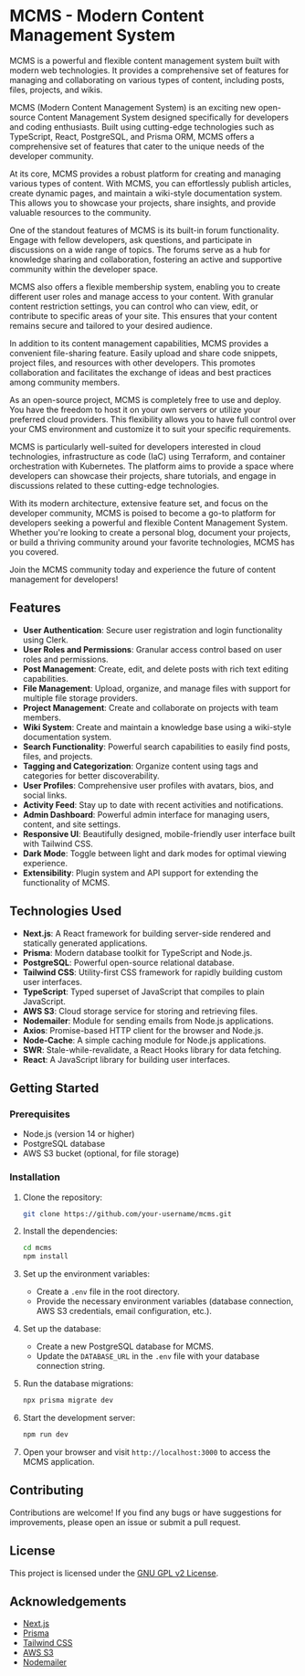 # MCMS - Modern Content Management System

MCMS is a powerful and flexible content management system built with modern web technologies. It provides a comprehensive set of features for managing and collaborating on various types of content, including posts, files, projects, and wikis.

MCMS (Modern Content Management System) is an exciting new open-source Content Management System designed specifically for developers and coding enthusiasts. Built using cutting-edge technologies such as TypeScript, React, PostgreSQL, and Prisma ORM, MCMS offers a comprehensive set of features that cater to the unique needs of the developer community.

At its core, MCMS provides a robust platform for creating and managing various types of content. With MCMS, you can effortlessly publish articles, create dynamic pages, and maintain a wiki-style documentation system. This allows you to showcase your projects, share insights, and provide valuable resources to the community.

One of the standout features of MCMS is its built-in forum functionality. Engage with fellow developers, ask questions, and participate in discussions on a wide range of topics. The forums serve as a hub for knowledge sharing and collaboration, fostering an active and supportive community within the developer space.

MCMS also offers a flexible membership system, enabling you to create different user roles and manage access to your content. With granular content restriction settings, you can control who can view, edit, or contribute to specific areas of your site. This ensures that your content remains secure and tailored to your desired audience.

In addition to its content management capabilities, MCMS provides a convenient file-sharing feature. Easily upload and share code snippets, project files, and resources with other developers. This promotes collaboration and facilitates the exchange of ideas and best practices among community members.

As an open-source project, MCMS is completely free to use and deploy. You have the freedom to host it on your own servers or utilize your preferred cloud providers. This flexibility allows you to have full control over your CMS environment and customize it to suit your specific requirements.

MCMS is particularly well-suited for developers interested in cloud technologies, infrastructure as code (IaC) using Terraform, and container orchestration with Kubernetes. The platform aims to provide a space where developers can showcase their projects, share tutorials, and engage in discussions related to these cutting-edge technologies.

With its modern architecture, extensive feature set, and focus on the developer community, MCMS is poised to become a go-to platform for developers seeking a powerful and flexible Content Management System. Whether you're looking to create a personal blog, document your projects, or build a thriving community around your favorite technologies, MCMS has you covered.

Join the MCMS community today and experience the future of content management for developers!

## Features

- **User Authentication**: Secure user registration and login functionality using Clerk.
- **User Roles and Permissions**: Granular access control based on user roles and permissions.
- **Post Management**: Create, edit, and delete posts with rich text editing capabilities.
- **File Management**: Upload, organize, and manage files with support for multiple file storage providers.
- **Project Management**: Create and collaborate on projects with team members.
- **Wiki System**: Create and maintain a knowledge base using a wiki-style documentation system.
- **Search Functionality**: Powerful search capabilities to easily find posts, files, and projects.
- **Tagging and Categorization**: Organize content using tags and categories for better discoverability.
- **User Profiles**: Comprehensive user profiles with avatars, bios, and social links.
- **Activity Feed**: Stay up to date with recent activities and notifications.
- **Admin Dashboard**: Powerful admin interface for managing users, content, and site settings.
- **Responsive UI**: Beautifully designed, mobile-friendly user interface built with Tailwind CSS.
- **Dark Mode**: Toggle between light and dark modes for optimal viewing experience.
- **Extensibility**: Plugin system and API support for extending the functionality of MCMS.

## Technologies Used

- **Next.js**: A React framework for building server-side rendered and statically generated applications.
- **Prisma**: Modern database toolkit for TypeScript and Node.js.
- **PostgreSQL**: Powerful open-source relational database.
- **Tailwind CSS**: Utility-first CSS framework for rapidly building custom user interfaces.
- **TypeScript**: Typed superset of JavaScript that compiles to plain JavaScript.
- **AWS S3**: Cloud storage service for storing and retrieving files.
- **Nodemailer**: Module for sending emails from Node.js applications.
- **Axios**: Promise-based HTTP client for the browser and Node.js.
- **Node-Cache**: A simple caching module for Node.js applications.
- **SWR**: Stale-while-revalidate, a React Hooks library for data fetching.
- **React**: A JavaScript library for building user interfaces.

## Getting Started

### Prerequisites

- Node.js (version 14 or higher)
- PostgreSQL database
- AWS S3 bucket (optional, for file storage)

### Installation

1. Clone the repository:

   ```bash
   git clone https://github.com/your-username/mcms.git
   ```

2. Install the dependencies:

   ```bash
   cd mcms
   npm install
   ```

3. Set up the environment variables:

   - Create a `.env` file in the root directory.
   - Provide the necessary environment variables (database connection, AWS S3 credentials, email configuration, etc.).

4. Set up the database:

   - Create a new PostgreSQL database for MCMS.
   - Update the `DATABASE_URL` in the `.env` file with your database connection string.

5. Run the database migrations:

   ```bash
   npx prisma migrate dev
   ```

6. Start the development server:

   ```bash
   npm run dev
   ```

7. Open your browser and visit `http://localhost:3000` to access the MCMS application.

## Contributing

Contributions are welcome! If you find any bugs or have suggestions for improvements, please open an issue or submit a pull request.

## License

This project is licensed under the [GNU GPL v2 License](LICENSE).

## Acknowledgements

- [Next.js](https://nextjs.org/)
- [Prisma](https://www.prisma.io/)
- [Tailwind CSS](https://tailwindcss.com/)
- [AWS S3](https://aws.amazon.com/s3/)
- [Nodemailer](https://nodemailer.com/)
